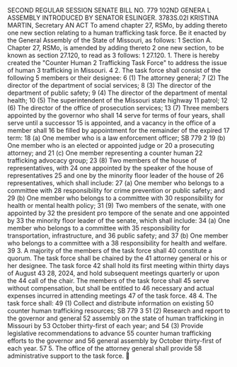 SECOND REGULAR SESSION
SENATE BILL NO. 779
102ND GENERA L ASSEMBLY
INTRODUCED BY SENATOR ESLINGER.
3783S.02I KRISTINA MARTIN, Secretary
AN ACT
To amend chapter 27, RSMo, by adding thereto one new section relating to a human trafficking
task force.
Be it enacted by the General Assembly of the State of Missouri, as follows:
1 Section A. Chapter 27, RSMo, is amended by adding thereto
2 one new section, to be known as section 27.120, to read as
3 follows:
1 27.120. 1. There is hereby created the "Counter Human
2 Trafficking Task Force" to address the issue of human
3 trafficking in Missouri.
4 2. The task force shall consist of the following
5 members or their designee:
6 (1) The attorney general;
7 (2) The director of the department of social services;
8 (3) The director of the department of public safety;
9 (4) The director of the department of mental health;
10 (5) The superintendent of the Missouri state highway
11 patrol;
12 (6) The director of the office of prosecution services;
13 (7) Three members appointed by the governor who shall
14 serve for terms of four years, shall serve until a successor
15 is appointed, and a vacancy in the office of a member shall
16 be filled by appointment for the remainder of the expired
17 term:
18 (a) One member who is a law enforcement officer;
SB 779 2
19 (b) One member who is an elected or appointed judge or
20 a prosecuting attorney; and
21 (c) One member representing a counter human
22 trafficking advocacy group;
23 (8) Two members of the house of representatives, with
24 one appointed by the speaker of the house of representatives
25 and one by the minority floor leader of the house of
26 representatives, which shall include:
27 (a) One member who belongs to a committee with
28 responsibility for crime prevention or public safety; and
29 (b) One member who belongs to a committee with
30 responsibility for health or mental health policy;
31 (9) Two members of the senate, with one appointed by
32 the president pro tempore of the senate and one appointed by
33 the minority floor leader of the senate, which shall include:
34 (a) One member who belongs to a committee with
35 responsibility for transportation, infrastructure, and
36 public safety; and
37 (b) One member who belongs to a committee with a
38 responsibility for health and welfare.
39 3. A majority of the members of the task force shall
40 constitute a quorum. The task force shall be chaired by the
41 attorney general or his or her designee. The task force
42 shall hold its first meeting within thirty days of August
43 28, 2024, and hold subsequent meetings quarterly or upon the
44 call of the chair. The members of the task force shall
45 serve without compensation, but shall be entitled to
46 necessary and actual expenses incurred in attending meetings
47 of the task force.
48 4. The task force shall:
49 (1) Collect and distribute information on existing
50 counter human trafficking resources;
SB 779 3
51 (2) Research and report to the governor and general
52 assembly on the state of human trafficking in Missouri by
53 October thirty-first of each year; and
54 (3) Provide legislative recommendations to advance
55 counter human trafficking efforts to the governor and
56 general assembly by October thirty-first of each year.
57 5. The office of the attorney general shall provide
58 administrative support to the task force.
